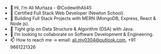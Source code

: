 - 👋 Hi, I’m Ali Murtaza - @CodewithAli45
- 👀 Certified Full Stack Web Developer (Newton School).
- 🌱 Building Full Stack Projects with MERN (MongoDB, Express, React & Node js).
- 🌱 Tight grip on Data Structure & Algorithm (DSA) with Java.
- 💞️ I’m looking to collaborate on Software Development & Engineering.
- 📫 How to reach me -> email: ali.my0304@outlook.com, +91 9661221326

<!---
CodewithAli45/CodewithAli45 is a ✨ special ✨ repository because its `README.md` (this file) appears on your GitHub profile.
You can click the Preview link to take a look at your changes.
--->
